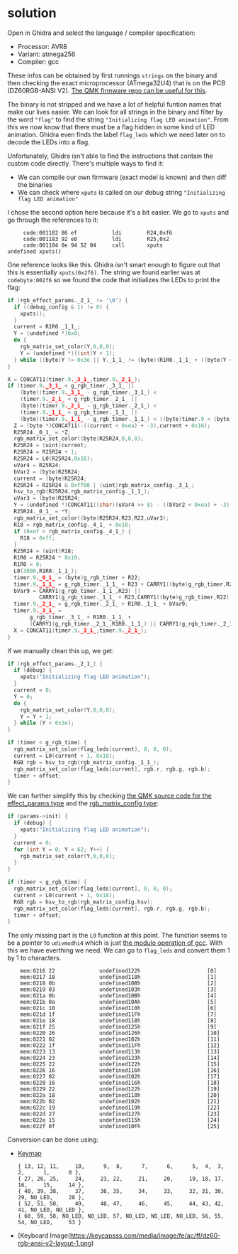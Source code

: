 # solution
Open in Ghidra and select the language / compiler specification:

- Processor: AVR8
- Variant: atmega256
- Compiler: gcc

These infos can be obtained by first runnings `strings` on the binary and then checking the exact microprocessor
(ATmega32U4) that is on the PCB (DZ60RGB-ANSI V2). [The QMK firmware repo can be useful for
this](https://github.com/qmk/qmk_firmware/tree/master/keyboards/dztech/dz60rgb_ansi).

The binary is not stripped and we have a lot of helpful funtion names that make our lives easier. We can look for all
strings in the binary and filter by the word `"flag"` to find the string `"Initializing flag LED animation"`. From this
we now know that there must be a flag hidden in some kind of LED animation. Ghidra even finds the label `flag_leds`
which we need later on to decode the LEDs into a flag.

Unfortunately, Ghidra isn't able to find the instructions that contain the custom code directly. There's multiple ways
to find it:
- We can compile our own firmware (exact model is known) and then diff the binaries
- We can check where `xputs` is called on our debug string `"Initializing flag LED animation"`

I chose the second option here because it's a bit easier. We go to `xputs` and go through the references to it:
```
     code:001182 86 ef           ldi        R24,0xf6
     code:001183 92 e0           ldi        R25,0x2
     code:001184 0e 94 52 04     call       xputs                                            undefined xputs()
```
One reference looks like this. Ghidra isn't smart enough to figure out that this is essentially `xputs(0x2f6)`.
The string we found earlier was at `codebyte:002f6` so we found the code that initializes the LEDs to print the flag:

```c
if (rgb_effect_params._2_1_ != '\0') {
  if ((debug_config & 1) != 0) {
    xputs();
  }
  current = R1R0._1_1_;
  Y = (undefined *)0x0;
  do {
    rgb_matrix_set_color(Y,0,0,0);
    Y = (undefined *)((int)Y + 1);
  } while ((byte)Y != 0x3e || Y._1_1_ != (byte)(R1R0._1_1_ + ((byte)Y < 0x3e)));
}

X = CONCAT11(timer.9._3_1_,timer.9._2_1_);
if (timer.9._3_1_ < g_rgb_timer._3_1_ ||
    (byte)(timer.9._3_1_ - g_rgb_timer._3_1_) <
    (timer.9._2_1_ < g_rgb_timer._2_1_ ||
    (byte)(timer.9._2_1_ - g_rgb_timer._2_1_) <
    (timer.9._1_1_ < g_rgb_timer._1_1_ ||
    (byte)(timer.9._1_1_ - g_rgb_timer._1_1_) < ((byte)timer.9 < (byte)g_rgb_timer)))) {
  Z = (byte *)CONCAT11(-((current < 0xea) + -3),current + 0x16);
  R25R24._0_1_ = *Z;
  rgb_matrix_set_color((byte)R25R24,0,0,0);
  R25R24 = (uint)current;
  R25R24 = R25R24 + 1;
  R25R24 = L0(R25R24,0x18);
  uVar4 = R25R24;
  bVar2 = (byte)R25R24;
  current = (byte)R25R24;
  R25R24 = R25R24 & 0xff00 | (uint)rgb_matrix_config._3_1_;
  hsv_to_rgb(R25R24,rgb_matrix_config._1_1_);
  uVar3 = (byte)R25R24;
  Y = (undefined *)CONCAT11((char)(uVar4 >> 8) - ((bVar2 < 0xea) + -3),bVar2 + 0x16);
  R25R24._0_1_ = *Y;
  rgb_matrix_set_color((byte)R25R24,R23,R22,uVar3);
  R18 = rgb_matrix_config._4_1_ + 0x10;
  if (0xef < rgb_matrix_config._4_1_) {
    R18 = 0xff;
  }
  R25R24 = (uint)R18;
  R1R0 = R25R24 * 0x10;
  R1R0 = 0;
  L0(3000,R1R0._1_1_);
  timer.9._0_1_ = (byte)g_rgb_timer + R22;
  timer.9._1_1_ = g_rgb_timer._1_1_ + R23 + CARRY1((byte)g_rgb_timer,R22);
  bVar9 = CARRY1(g_rgb_timer._1_1_,R23) ||
          CARRY1(g_rgb_timer._1_1_ + R23,CARRY1((byte)g_rgb_timer,R22));
  timer.9._2_1_ = g_rgb_timer._2_1_ + R1R0._1_1_ + bVar9;
  timer.9._3_1_ =
       g_rgb_timer._3_1_ + R1R0._1_1_ +
       (CARRY1(g_rgb_timer._2_1_,R1R0._1_1_) || CARRY1(g_rgb_timer._2_1_ + R1R0._1_1_,bVar9));
  X = CONCAT11(timer.9._3_1_,timer.9._2_1_);
}
```

If we manually clean this up, we get:

```c
if (rgb_effect_params._2_1_) {
  if (debug) {
    xputs("Initializing flag LED animation");
  }
  current = 0;
  Y = 0;
  do {
    rgb_matrix_set_color(Y,0,0,0);
    Y = Y + 1;
  } while (Y < 0x3e);
}

if (timer < g_rgb_time) {
  rgb_matrix_set_color(flag_leds[current], 0, 0, 0);
  current = L0(current + 1, 0x18);
  RGB rgb = hsv_to_rgb(rgb_matrix_config._1_1_);
  rgb_matrix_set_color(flag_leds[current], rgb.r, rgb.g, rgb.b);
  timer + offset;
}
```

We can further simplify this by checking [the QMK source
code for the effect_params type](https://github.com/qmk/qmk_firmware/blob/4020674163fc80914059c4c9c3be5c0ae00bd150/quantum/rgb_matrix/rgb_matrix_types.h#L56-L60)
and the [rgb_matrix_config
type](https://github.com/qmk/qmk_firmware/blob/4020674163fc80914059c4c9c3be5c0ae00bd150/quantum/rgb_matrix/rgb_matrix_types.h#L85-L94):

```c
if (params->init) {
  if (debug) {
    xputs("Initializing flag LED animation");
  }
  current = 0;
  for (int Y = 0; Y < 62; Y++) {
    rgb_matrix_set_color(Y,0,0,0);
  }
}

if (timer < g_rgb_time) {
  rgb_matrix_set_color(flag_leds[current], 0, 0, 0);
  current = L0(current + 1, 0x18);
  RGB rgb = hsv_to_rgb(rgb_matrix_config.hsv);
  rgb_matrix_set_color(flag_leds[current], rgb.r, rgb.g, rgb.b);
  timer + offset;
}
```

The only missing part is the `L0` function at this point. The function seems to be a pointer to `udivmodhi4` which is
just [the modulo operation of gcc](https://github.com/gcc-mirror/gcc/blob/master/libgcc/udivmodhi4.c). With this we have
everthing we need. We can go to `flag_leds` and convert them 1 by 1 to characters.

```
    mem:0216 22              undefined122h                     [0]
    mem:0217 18              undefined118h                     [1]
    mem:0218 0b              undefined10Bh                     [2]
    mem:0219 03              undefined103h                     [3]
    mem:021a 0b              undefined10Bh                     [4]
    mem:021b 0a              undefined10Ah                     [5]
    mem:021c 10              undefined110h                     [6]
    mem:021d 1f              undefined11Fh                     [7]
    mem:021e 18              undefined118h                     [8]
    mem:021f 25              undefined125h                     [9]
    mem:0220 26              undefined126h                     [10]
    mem:0221 02              undefined102h                     [11]
    mem:0222 1f              undefined11Fh                     [12]
    mem:0223 13              undefined113h                     [13]
    mem:0224 23              undefined123h                     [14]
    mem:0225 22              undefined122h                     [15]
    mem:0226 16              undefined116h                     [16]
    mem:0227 02              undefined102h                     [17]
    mem:0228 16              undefined116h                     [18]
    mem:0229 22              undefined122h                     [19]
    mem:022a 18              undefined118h                     [20]
    mem:022b 02              undefined102h                     [21]
    mem:022c 19              undefined119h                     [22]
    mem:022d 27              undefined127h                     [23]
    mem:022e 15              undefined115h                     [24]
    mem:022f 0f              undefined10Fh                     [25]
```

Conversion can be done using:
 - [Keymap](https://github.com/qmk/qmk_firmware/blob/master/keyboards/dztech/dz60rgb_ansi/dz60rgb_ansi.c#L74-L78)  
      ```
      { 13, 12, 11,     10,      9,  8,      7,      6,      5,  4,  3,  2,      1,      0 },
      { 27, 26, 25,     24,     23, 22,     21,     20,     19, 18, 17, 16,     15,     14 },
      { 40, 39, 38,     37,     36, 35,     34,     33,     32, 31, 30, 29, NO_LED,     28 },
      { 52, 51, 50,     49,     48, 47,     46,     45,     44, 43, 42, 41, NO_LED, NO_LED },
      { 60, 59, 58, NO_LED, NO_LED, 57, NO_LED, NO_LED, NO_LED, 56, 55, 54, NO_LED,     53 }
      ```
 - [Keyboard Image(https://keycapsss.com/media/image/fe/ac/ff/dz60-rgb-ansi-v2-layout-1.png)
